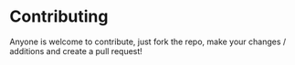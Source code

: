 # Contributing
Anyone is welcome to contribute, just fork the repo, make your changes / additions and create a pull request!
